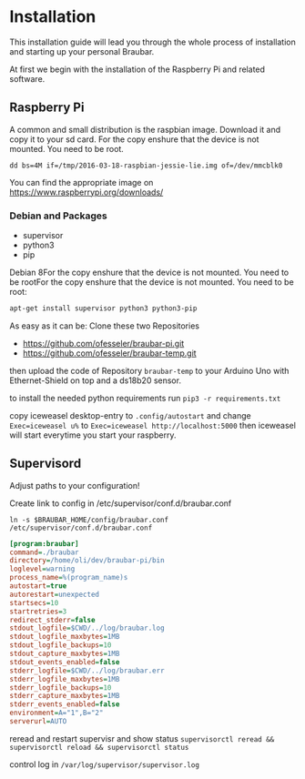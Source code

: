 # Installation

This installation guide will lead you through the whole process of installation and starting up your personal Braubar.

At first we begin with the installation of the Raspberry Pi and related software.

## Raspberry Pi 

A common and small distribution is the raspbian image. Download it and copy it to your sd card. For the copy enshure that the device is not mounted. You need to be root.

```
dd bs=4M if=/tmp/2016-03-18-raspbian-jessie-lie.img of=/dev/mmcblk0
```
You can find the appropriate image on <https://www.raspberrypi.org/downloads/>

### Debian and Packages


- supervisor
- python3
- pip

Debian 8For the copy enshure that the device is not mounted. You need to be rootFor the copy enshure that the device is not mounted. You need to be root:

```bash
apt-get install supervisor python3 python3-pip
```

As easy as it can be:
Clone these two Repositories

 - https://github.com/ofesseler/braubar-pi.git
 - https://github.com/ofesseler/braubar-temp.git

then upload the code of Repository `braubar-temp` to your Arduino Uno with Ethernet-Shield on top and a ds18b20 sensor.

to install the needed python requirements run `pip3 -r requirements.txt`

copy iceweasel desktop-entry to `.config/autostart` and change `Exec=iceweasel u%` to `Exec=iceweasel http://localhost:5000`
then iceweasel will start everytime you start your raspberry.

## Supervisord

Adjust paths to your configuration!

Create link to config in /etc/supervisor/conf.d/braubar.conf

`ln -s $BRAUBAR_HOME/config/braubar.conf /etc/supervisor/conf.d/braubar.conf`

```ini
[program:braubar]
command=./braubar
directory=/home/oli/dev/braubar-pi/bin
loglevel=warning
process_name=%(program_name)s
autostart=true
autorestart=unexpected
startsecs=10
startretries=3
redirect_stderr=false
stdout_logfile=$CWD/../log/braubar.log
stdout_logfile_maxbytes=1MB
stdout_logfile_backups=10
stdout_capture_maxbytes=1MB
stdout_events_enabled=false
stderr_logfile=$CWD/../log/braubar.err
stderr_logfile_maxbytes=1MB
stderr_logfile_backups=10
stderr_capture_maxbytes=1MB
stderr_events_enabled=false
environment=A="1",B="2"
serverurl=AUTO
```

reread and restart supervisr and show status
`supervisorctl reread && supervisorctl reload && supervisorctl status`

control log in `/var/log/supervisor/supervisor.log`
